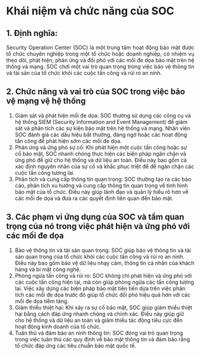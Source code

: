 

# Khái niệm và chức năng của SOC

## 1. Định nghĩa:
<p style="text-align: justify">
Security Operation Center (SOC) là một trung tâm hoạt động bảo mật được tổ chức chuyên nghiệp trong một tổ chức hoặc doanh nghiệp, có nhiệm vụ theo dõi, phát hiện, phản ứng và đối phó với các mối đe dọa bảo mật trên hệ thống và mạng. SOC chơi một vai trò quan trọng trong việc bảo vệ thông tin và tài sản của tổ chức khỏi các cuộc tấn công và rủi ro an ninh. </p>

## 2. Chức năng và vai trò của SOC trong việc bảo vệ mạng vệ hệ thống
1. Giám sát và phát hiện mối đe dọa: SOC thường sử dụng các công cụ và hệ thống SIEM (Security Information and Event Management) để giám sát và phân tích các sự kiện bảo mật trên hệ thống và mạng. Nhân viên SOC đánh giá các dấu hiệu bất thường, đáng ngờ hoặc các hoạt động tấn công để phát hiện sớm các mối đe dọa.
1. Phản ứng và ứng phó sự cố: Khi phát hiện một cuộc tấn công hoặc sự cố bảo mật, SOC nhanh chóng thực hiện các biện pháp ngăn chặn và ứng phó để giữ cho hệ thống và dữ liệu an toàn. Điều này bao gồm cả xác định nguyên nhân của sự cố và khắc phục triệt để để ngăn chặn các cuộc tấn công tương lai.
1. Phân tích và cung cấp thông tin quan trọng: SOC thường tạo ra các báo cáo, phân tích xu hướng và cung cấp thông tin quan trọng về tình hình bảo mật của tổ chức. Điều này giúp lãnh đạo và quản lý hiểu rõ hơn về các mối đe dọa và đưa ra các quyết định liên quan đến bảo mật.

## 3. Các phạm vi ứng dụng của SOC và tầm quan trọng của nó trong việc phát hiện và ứng phó với các mối đe dọa

1. Bảo vệ thông tin và tài sản quan trọng: SOC giúp bảo vệ thông tin và tài sản quan trọng của tổ chức khỏi các cuộc tấn công và rủi ro an ninh. Điều này bao gồm bảo vệ dữ liệu nhạy cảm, thông tin cá nhân của khách hàng và bí mật công nghệ.
1. Phòng ngừa tấn công và rủi ro: SOC không chỉ phát hiện và ứng phó với các cuộc tấn công hiện tại, mà còn giúp phòng ngừa các tấn công tương lai. Việc xây dựng các biện pháp bảo mật tiên tiến dựa trên việc phân tích các mối đe dọa trước đó giúp tổ chức đối phó hiệu quả hơn với các mối đe dọa tiềm tàng.
1. Giảm thiểu thiệt hại: Khi xảy ra sự cố bảo mật, SOC giúp giảm thiểu thiệt hại bằng cách đáp ứng nhanh chóng và chính xác. Điều này giúp giữ cho hệ thống và dữ liệu an toàn và giảm thiểu tác động tiêu cực đến hoạt động kinh doanh của tổ chức.
1. Tuân thủ và đảm bảo an ninh thông tin: SOC đóng vai trò quan trọng trong việc tuân thủ các quy định về bảo mật thông tin và đảm bảo rằng tổ chức đáp ứng các tiêu chuẩn bảo mật quốc tế.
